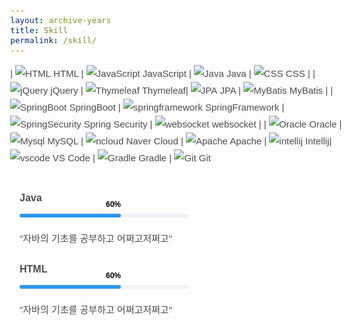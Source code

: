 ```yaml
---
layout: archive-years
title: Skill
permalink: /skill/
---
```


<style>
body {
    font-family: "Quicksand", Arial, sans-serif;
    font-weight: 400;
    font-size: 15px;
    line-height: 1.8;
    color: rgba(0, 0, 0, 0.7);
}
.col-md-6 {
    width: 50%;
    float: left;
    position: relative;
    min-height: 1px;
    padding-left: 15px;
    padding-right: 15px;
}
.progress {
    height: 6px;
    box-shadow: none;
    background: #f2f3f7;
    overflow: visible;
    margin-bottom: 20px;
}
.progress-bar span {
    position: absolute;
    top: -22px;
    right: 0;
}
.progress-wrap h3 {
    font-size: 16px;
    font-family: "Quicksand", Arial, sans-serif;
    margin-bottom: 10px;
}
.progress-bar.color-1 {
    background: #2c98f0;
}
.progress-bar {
    box-shadow: none;
    font-size: 12px;
    line-height: 1.2;
    color: #000;
    font-weight: 600;
    text-align: right;
    position: relative;
    overflow: visible;
    border-radius: 8px;
    float: left;
    height: 100%;
    transition: width 0.6s ease;
}
</style>

| ![HTML](html.png) HTML | ![JavaScript](javascript.png)  JavaScript | ![Java](java.png) Java | ![CSS](CSS.jpeg)  CSS | 
| ![jQuery](jQuery.png) jQuery | ![Thymeleaf](Thymeleaf.png)  Thymeleaf| ![JPA](JPA.png)  JPA | ![MyBatis](MyBatis.png)  MyBatis |
| ![SpringBoot](springboot.jpeg)  SpringBoot | ![springframework](springframework.png)  SpringFramework | ![SpringSecurity](SpringSecurity.png)  Spring Security | ![websocket](sockjs.png) websocket |
| ![Oracle](Oracle.png)  Oracle | ![Mysql](Mysql.png)  MySQL | ![ncloud](ncloud.jpeg)  Naver Cloud | ![Apache](apache.png) Apache 
| ![intellij](intellij.jpeg)  Intellij| ![vscode](vscode.png)  VS Code | ![Gradle](Gradle.png)  Gradle | ![Git](Git.png)  Git  

<body>
<div class="col-md-6">
<div class="progress-wrap">
    <h3>
        <strong>Java</strong>
    </h3>
<div class="progress">
    <div class="progress-bar color-1" role="progressbar" aria-valuenow="60" aria-valuemin="0" aria-valuemax="100" style="width:60%">
        <span>60%</span>
    </div>
</div>
"자바의 기초를 공부하고 어쩌고저쩌고"
</div>
</div>
<div class="col-md-6">
<div class="progress-wrap">
    <h3>
        <strong>HTML</strong>
    </h3>
<div class="progress">
    <div class="progress-bar color-1" role="progressbar" aria-valuenow="60" aria-valuemin="0" aria-valuemax="100" style="width:60%">
        <span>60%</span>
    </div>
</div>
"자바의 기초를 공부하고 어쩌고저쩌고"
</div>
</div>






